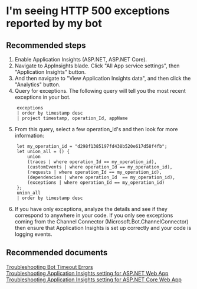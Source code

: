 <properties
	pageTitle="I'm seeing HTTP 500 exceptions reported by my bot"
	description="I'm seeing HTTP 500 exceptions reported by my bot"
	service="Microsoft.BotService"
	resource="botServices"
	authors="arturl,meetshamir"
	ms.author="arturl,saziz"
	displayOrder="2"
	selfHelpType="resource"
	supportTopicIds="32630642"
	resourceTags=""
	productPesIds="16152"
	cloudEnvironments="public,BlackForest,Fairfax,Mooncake"
/>

# I'm seeing HTTP 500 exceptions reported by my bot

## **Recommended steps**
1. Enable Application Insights (ASP.NET, ASP.NET Core). 
2. Navigate to AppInsights blade. Click "All App service settings", then "Application Insights" button. 
3. And then navigate to "View Application Insights data", and then click the "Analytics" button.
4. Query for exceptions. The following query will tell you the most recent exceptions in your bot.

```
	exceptions
	| order by timestamp desc
	| project timestamp, operation_Id, appName
```

5. From this query, select a few operation_Id's and then look for more information:

```
	let my_operation_id = "d298f1385197fd438b520e617d58f4fb";
	let union_all = () {
		union
		(traces | where operation_Id == my_operation_id),
		(customEvents | where operation_Id == my_operation_id),
		(requests | where operation_Id == my_operation_id),
		(dependencies | where operation_Id  == my_operation_id),
		(exceptions | where operation_Id == my_operation_id)
	};
	union_all
	| order by timestamp desc
```

6. If you have only exceptions, analyze the details and see if they correspond to anywhere in your code. If you only see exceptions coming from the Channel Connector (Microsoft.Bot.ChannelConnector) then ensure that Application Insights is set up correctly and your code is logging events.
	
## **Recommended documents**
[Troubleshooting  Bot Timeout Errors](https://docs.microsoft.com/azure/bot-service/bot-service-troubleshoot-500-errors?view=azure-bot-service-4.0&tabs=dotnetwebapi) <br>
[Troubleshooting Application Insights setting for ASP.NET Web App](https://docs.microsoft.com/azure/azure-monitor/app/asp-net)<br>
[Troubleshooting Application Insights setting for ASP.NET Core Web App](https://docs.microsoft.com/azure/azure-monitor/app/asp-net-core)<br>

